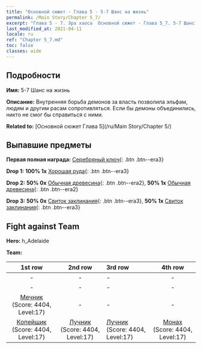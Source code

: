 ```yaml
---
title: "Основной сюжет - Глава 5 - 5-7 Шанс на жизнь"
permalink: /Main Story/Chapter 5_7/
excerpt: "Глава 5 - 7. Эра хаоса  Основной сюжет - Глава 5_7. 5-7 Шанс на жизнь"
last_modified_at: 2021-04-11
locale: ru
ref: "Chapter 5_7.md"
toc: false
classes: wide
---
```


## Подробности

 **Имя:** 5-7 Шанс на жизнь

 **Описание:** Внутренняя борьба демонов за власть позволила эльфам, людям и другим расам сопротивляться. Если бы демоны объединились, никто не смог бы справиться с ними.

 **Related to:** [Основной сюжет Глава 5](/ru/Main Story/Chapter 5/)

## Выпавшие предметы

 **Первая полная награда:** [Серебряный ключ](/ru/Items/con_693/){: .btn .btn--era3}

 **Drop 1:** **100% 1x** [Хорошая руда](/ru/Items/mat_12/){: .btn .btn--era3}

 **Drop 2:** **50% 0x** [Обычная древесина](/ru/Items/mat_7/){: .btn .btn--era2}, **50% 1x** [Обычная древесина](/ru/Items/mat_7/){: .btn .btn--era2}

 **Drop 3:** **50% 0x** [Свиток заклинания](/ru/Items/con_694/){: .btn .btn--era3}, **50% 1x** [Свиток заклинания](/ru/Items/con_694/){: .btn .btn--era3}


## Fight against Team
 **Hero:** h_Adelaide

 **Team:**


  | 1st row | 2nd row | 3rd row | 4th row |
  |:----:|:----:|:----|:----:|
  | - | - | - | - |
  | - | - | - | - |
  | [Мечник](/ru/units/Swordsman/) (Score: 4404, Level:17)  | - | - | - |
  | [Копейщик](/ru/units/Pikeman/) (Score: 4404, Level:17)  | [Лучник](/ru/units/Marksman/) (Score: 4404, Level:17)  | [Лучник](/ru/units/Marksman/) (Score: 4404, Level:17)  | [Монах](/ru/units/Monk/) (Score: 4404, Level:17)  |


